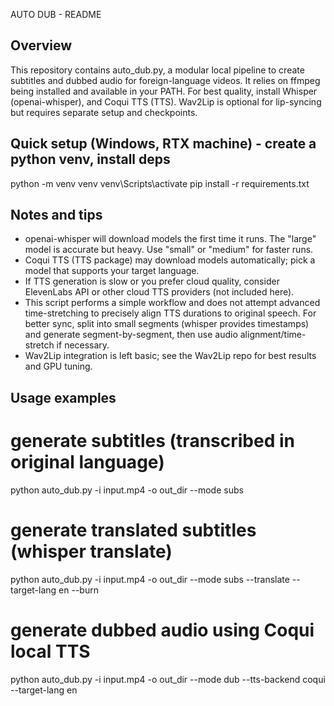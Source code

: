 AUTO DUB - README

Overview
--------
This repository contains auto_dub.py, a modular local pipeline to create subtitles and dubbed audio for foreign-language videos.
It relies on ffmpeg being installed and available in your PATH. For best quality, install Whisper (openai-whisper), and Coqui TTS (TTS).
Wav2Lip is optional for lip-syncing but requires separate setup and checkpoints.

Quick setup (Windows, RTX machine) - create a python venv, install deps
---------------------------------------------------------------------
python -m venv venv
venv\Scripts\activate
pip install -r requirements.txt

Notes and tips
--------------
- openai-whisper will download models the first time it runs. The "large" model is accurate but heavy. Use "small" or "medium" for faster runs.
- Coqui TTS (TTS package) may download models automatically; pick a model that supports your target language.
- If TTS generation is slow or you prefer cloud quality, consider ElevenLabs API or other cloud TTS providers (not included here).
- This script performs a simple workflow and does not attempt advanced time-stretching to precisely align TTS durations to original speech. For better sync, split into small segments (whisper provides timestamps) and generate segment-by-segment, then use audio alignment/time-stretch if necessary.
- Wav2Lip integration is left basic; see the Wav2Lip repo for best results and GPU tuning.

Usage examples
--------------
# generate subtitles (transcribed in original language)
python auto_dub.py -i input.mp4 -o out_dir --mode subs

# generate translated subtitles (whisper translate)
python auto_dub.py -i input.mp4 -o out_dir --mode subs --translate --target-lang en --burn

# generate dubbed audio using Coqui local TTS
python auto_dub.py -i input.mp4 -o out_dir --mode dub --tts-backend coqui --target-lang en


